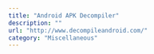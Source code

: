 ```yaml
---
title: "Android APK Decompiler"
description: ""
url: "http://www.decompileandroid.com/"
category: "Miscellaneous"
---
```

